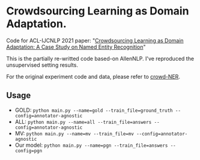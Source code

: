 # Crowdsourcing Learning as Domain Adaptation.

Code for ACL-IJCNLP 2021 paper: "[Crowdsourcing Learning as Domain Adaptation: A Case Study on Named Entity Recognition](https://arxiv.org/abs/2105.14980)"

This is the partially re-writted code based-on AllenNLP. I've reproduced the unsupervised setting results.

For the original experiment code and data, please refer to [crowd-NER](https://github.com/izhx/crowd-NER).


## Usage

- GOLD: `python main.py --name=gold --train_file=ground_truth --config=annotator-agnostic`
- ALL: `python main.py --name=all --train_file=answers --config=annotator-agnostic`
- MV: `python main.py --name=mv --train_file=mv --config=annotator-agnostic`
- Our model: `python main.py --name=pgn --train_file=answers --config=pgn`
